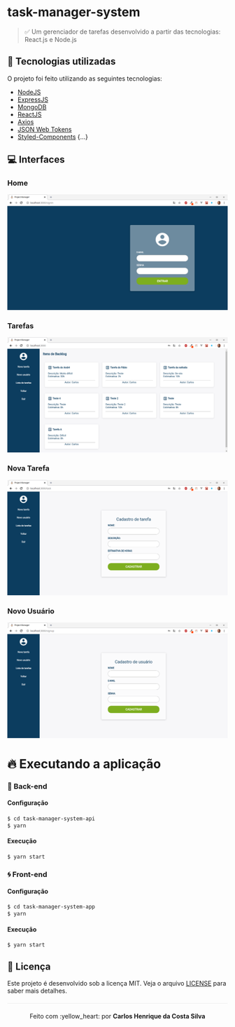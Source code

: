 # task-manager-system
> :white_check_mark: Um gerenciador de tarefas desenvolvido a partir das tecnologias: React.js e Node.js

## :rocket: Tecnologias utilizadas

O projeto foi feito utilizando as seguintes tecnologias:

- [NodeJS](https://nodejs.org/en/)
- [ExpressJS](https://expressjs.com/pt-br/)
- [MongoDB](https://www.mongodb.com/)
- [ReactJS](https://reactjs.org/)
- [Axios](https://github.com/axios/axios)
- [JSON Web Tokens](https://jwt.io/)
- [Styled-Components](https://styled-components.com/)
{...}

## :computer: Interfaces

### Home
<p align="center">
    <img src="/public/assets/task-manager-home.png">
</p>

### Tarefas
<p align="center">
    <img src="/public/assets/task-manager-tasks.png">
</p>

### Nova Tarefa
<p align="center">
    <img src="/public/assets/task-manager-task.png">
</p>

### Novo Usuário
<p align="center">
    <img src="/public/assets/task-manager-user.png">
</p>

# :fire: Executando a aplicação

### :bug: Back-end
#### Configuração
```
$ cd task-manager-system-api
$ yarn
```
#### Execução
```
$ yarn start
```
### :cyclone: Front-end
#### Configuração

```
$ cd task-manager-system-app
$ yarn
```
#### Execução
```
$ yarn start
```

## :page_facing_up: Licença 
Este projeto é desenvolvido sob a licença MIT. Veja o arquivo [LICENSE](LICENSE.md) para saber mais detalhes.

<p align="center" style="margin-top: 20px; border-top: 1px solid #eee; padding-top: 20px;">Feito com :yellow_heart: por <strong> Carlos Henrique da Costa Silva </strong> </p>
